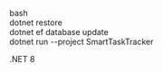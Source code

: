bash<br>dotnet restore<br>dotnet ef database
update<br>dotnet run --project SmartTaskTracker<br>

 .NET 8